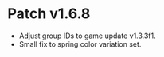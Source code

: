 ﻿# Patch v1.6.8
* Adjust group IDs to game update v1.3.3f1.
* Small fix to spring color variation set.

